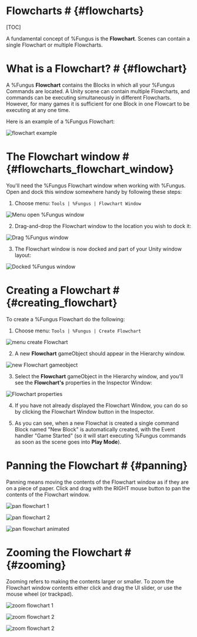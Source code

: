 # Flowcharts # {#flowcharts}
[TOC]

A fundamental concept of %Fungus is the **Flowchart**. Scenes can contain a single Flowchart or multiple Flowcharts.

<!-- **************************************************** -->
# What is a Flowchart? # {#flowchart}

A %Fungus **Flowchart** contains the Blocks in which all your %Fungus Commands are located. A Unity scene can contain multiple Flowcharts, and commands can be executing simultaneously in different Flowcharts. However, for many games it is sufficient for one Block in one Flowcart to be executing at any one time.

Here is an example of a %Fungus Flowchart:

![flowchart example]

<!-- **************************************************** -->
# The Flowchart window # {#flowcharts_flowchart_window}
You'll need the %Fungus Flowchart window when working with %Fungus. Open and dock this window somewhere handy by following these steps:

1. Choose menu: ``Tools | %Fungus | Flowchart Window``

![Menu open %Fungus window]

2. Drag-and-drop the Flowchart window to the location you wish to dock it:

![Drag %Fungus window]

3. The Flowchart window is now docked and part of your Unity window layout:

![Docked %Fungus window]

<!-- **************************************************** -->
# Creating a Flowchart # {#creating_flowchart}
To create a %Fungus Flowchart do the following:

1. Choose menu: ```Tools | %Fungus | Create Flowchart```

![menu create Flowchart]

2. A new **Flowchart** gameObject should appear in the Hierarchy window.

![new Flowchart gameobject]

3. Select the **Flowchart** gameObject in the Hierarchy window, and you'll see the **Flowchart's** properties in the Inspector Window:

![Flowchart properties]

4. If you have not already displayed the Flowchart Window, you can do so by clicking the Flowchart Window button in the Inspector.

5. As you can see, when a new Flowchat is created a single command Block named "New Block" is automatically created, with the Event handler "Game Started" (so it will start executing %Fungus commands as soon as the scene goes into **Play Mode**).

<!-- **************************************************** -->
# Panning the Flowchart # {#panning}
Panning means moving the contents of the Flowchart window as if they are on a piece of paper. Click and drag with the RIGHT mouse button to pan the contents of the Flowchart window.

![pan flowchart 1]

![pan flowchart 2]

![pan flowchart animated]

<!-- **************************************************** -->
# Zooming the Flowchart # {#zooming}
Zooming refers to making the contents larger or smaller. To zoom the Flowchart window contents either click and drag the UI slider, or use the mouse wheel (or trackpad).

![zoom flowchart 1]

![zoom flowchart 2]

![zoom flowchart 2]

[flowchart example]: ./flowcharts/001_what_is/1_example_flowchart.png "flowchart example"
[Menu open %Fungus window]: ./flowcharts/002_docking/1_menu.png "Menu open %Fungus window"
[Drag %Fungus window]: ./flowcharts/002_docking/2_window.png "Drag %Fungus window"
[Docked %Fungus window]: ./flowcharts/002_docking/3_docked.png "Docked %Fungus window"
[menu create Flowchart]: ./flowcharts/005_create_flowchart/1_tools_create.png "menu create Flowchart"
[new Flowchart gameobject]: ./flowcharts/005_create_flowchart/2_flowchart_gameobject.png "new Flowchart gameobject"
[Flowchart properties]: ./flowcharts/005_create_flowchart/3_flowchart_properties.png "Flowchart properties"
[pan flowchart 1]: ./flowcharts/003_panning/1_pan1.png "pan flowchart 1"
[pan flowchart 2]: ./flowcharts/003_panning/2_pan2.png "pan flowchart 2"
[pan flowchart animated]: ./flowcharts/003_panning/animated_drag_to_pan.gif "pan flowchart animated"
[zoom flowchart 1]: ./flowcharts/004_zooming/1_zoom1.png "zoom flowchart 1"
[zoom flowchart 2]: ./flowcharts/004_zooming/2_zoom2.png "zoom flowchart 2"
[zoom flowchart 2]: ./flowcharts/004_zooming/animated_zoom.gif "zoom flowchart animated"
